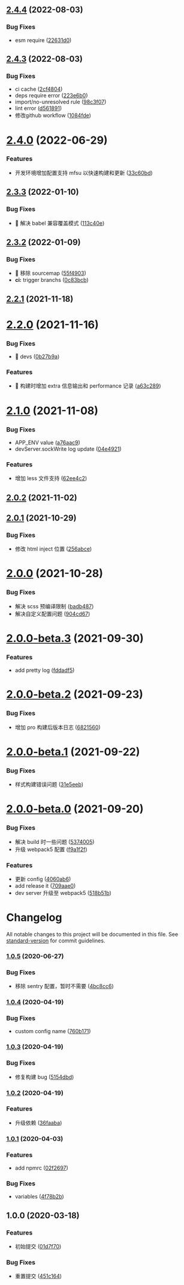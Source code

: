## [2.4.4](https://github.com/lark-org/lark-cli-service/compare/v2.4.3...v2.4.4) (2022-08-03)


### Bug Fixes

* esm require ([22631d0](https://github.com/lark-org/lark-cli-service/commit/22631d039a4dfe478cb842f94b3b69c8c5c1afbc))

## [2.4.3](https://github.com/lark-org/lark-cli-service/compare/v2.4.2...v2.4.3) (2022-08-03)


### Bug Fixes

* ci cache ([2cf4804](https://github.com/lark-org/lark-cli-service/commit/2cf4804f585a6501da2dba2043bea62c7de4a484))
* deps require error ([223e6b0](https://github.com/lark-org/lark-cli-service/commit/223e6b0ee6b634a45d76f28d9fc50c7c7ea2ff41))
* import/no-unresolved rule ([98c3f07](https://github.com/lark-org/lark-cli-service/commit/98c3f0722d175935aaa68fc84965dc6497af6d0d))
* lint error ([d561891](https://github.com/lark-org/lark-cli-service/commit/d56189124b45719a5ebec2469a2e92b6d635e88e))
* 修改github workflow ([1084fde](https://github.com/lark-org/lark-cli-service/commit/1084fde5abbb656403e2db024224beb35b2d5025))

# [2.4.0](https://github.com/lark-org/lark-cli-service/compare/v2.3.3...v2.4.0) (2022-06-29)

### Features

- 开发环境增加配置支持 mfsu 以快速构建和更新 ([33c60bd](https://github.com/lark-org/lark-cli-service/commit/33c60bd8fe44eb34fe31bee958bfecbd9b095674))

## [2.3.3](https://github.com/lark-org/lark-cli-service/compare/v2.3.2...v2.3.3) (2022-01-10)

### Bug Fixes

- 🐛 解决 babel 兼容覆盖模式 ([113c40e](https://github.com/lark-org/lark-cli-service/commit/113c40edc23d4406e33e6f2ed3281db7a1e7835f))

## [2.3.2](https://github.com/lark-org/lark-cli-service/compare/v2.3.1...v2.3.2) (2022-01-09)

### Bug Fixes

- 🐛 移除 sourcemap ([55f4903](https://github.com/lark-org/lark-cli-service/commit/55f49030014c8e65957f5161bcc36253ff7d49a0))
- **ci:** trigger branchs ([0c83bcb](https://github.com/lark-org/lark-cli-service/commit/0c83bcb5264a4fc20e64ea857e28006770277de5))

## [2.2.1](https://github.com/lark-org/lark-cli-service/compare/v2.2.0...v2.2.1) (2021-11-18)

# [2.2.0](https://github.com/lark-org/lark-cli-service/compare/v2.1.0...v2.2.0) (2021-11-16)

### Bug Fixes

- 🐛 devs ([0b27b9a](https://github.com/lark-org/lark-cli-service/commit/0b27b9a8c236fd3b642b3fd1d61191f58b3aa752))

### Features

- 🎸 构建时增加 extra 信息输出和 performance 记录 ([a63c289](https://github.com/lark-org/lark-cli-service/commit/a63c28961cd58fd3b28b25b195de2abc72cb8b1c))

# [2.1.0](https://github.com/lark-org/lark-cli-service/compare/v2.0.2...v2.1.0) (2021-11-08)

### Bug Fixes

- APP_ENV value ([a76aac9](https://github.com/lark-org/lark-cli-service/commit/a76aac922ef07d4cd0d5a0610f27d4e90bf1ebef))
- devServer.sockWrite log update ([04e4921](https://github.com/lark-org/lark-cli-service/commit/04e49219e496a859a9ec2c2e04c3da8b1e83e768))

### Features

- 增加 less 文件支持 ([62ee4c2](https://github.com/lark-org/lark-cli-service/commit/62ee4c21f33075004bf18fa27b7beeab29cf6d21))

## [2.0.2](https://github.com/lark-org/lark-cli-service/compare/v2.0.1...v2.0.2) (2021-11-02)

## [2.0.1](https://github.com/lark-org/lark-cli-service/compare/v2.0.0...v2.0.1) (2021-10-29)

### Bug Fixes

- 修改 html inject 位置 ([256abce](https://github.com/lark-org/lark-cli-service/commit/256abce7c56ed263953b290aa66b1cf77c27f8fc))

# [2.0.0](https://github.com/lark-org/lark-cli-service/compare/v2.0.0-beta.3...v2.0.0) (2021-10-28)

### Bug Fixes

- 解决 scss 预编译限制 ([badb487](https://github.com/lark-org/lark-cli-service/commit/badb487b3eee13b168c69f170a076db49366a2c3))
- 解决自定义配置问题 ([904cd67](https://github.com/lark-org/lark-cli-service/commit/904cd679a33689804bf3f9483635d99f405d0b2d))

# [2.0.0-beta.3](https://github.com/lark-org/lark-cli-service/compare/v2.0.0-beta.2...v2.0.0-beta.3) (2021-09-30)

### Features

- add pretty log ([fddadf5](https://github.com/lark-org/lark-cli-service/commit/fddadf50414028ef0f3908bcaf2933e3c7048d91))

# [2.0.0-beta.2](https://github.com/lark-org/lark-cli-service/compare/v2.0.0-beta.1...v2.0.0-beta.2) (2021-09-23)

### Bug Fixes

- 增加 pro 构建后版本日志 ([6821560](https://github.com/lark-org/lark-cli-service/commit/682156085ec572883afb06395256ec491753337b))

# [2.0.0-beta.1](https://github.com/lark-org/lark-cli-service/compare/v2.0.0-beta.0...v2.0.0-beta.1) (2021-09-22)

### Bug Fixes

- 样式构建错误问题 ([31e5eeb](https://github.com/lark-org/lark-cli-service/commit/31e5eeb75ed5229ed03e457c62eb80e02a0f79b5))

# [2.0.0-beta.0](https://github.com/lark-org/lark-cli-service/compare/v1.0.5...v2.0.0-beta.0) (2021-09-20)

### Bug Fixes

- 解决 build 时一些问题 ([5374005](https://github.com/lark-org/lark-cli-service/commit/53740052322df5f292c97fb6f0fb379c8bf60e20))
- 升级 webpack5 配置 ([f9a1f2f](https://github.com/lark-org/lark-cli-service/commit/f9a1f2f618a20417902b548e63eca999d1f5327f))

### Features

- 更新 config ([4060ab6](https://github.com/lark-org/lark-cli-service/commit/4060ab68302c23298daf49d67e13593beaf56f13))
- add release it ([709aae0](https://github.com/lark-org/lark-cli-service/commit/709aae0e1a322a1a54378781d9a9ff85d7839fc1))
- dev server 升级至 webpack5 ([518b51b](https://github.com/lark-org/lark-cli-service/commit/518b51b1a145905d3c2405aaafb4c75d85c8373e))

# Changelog

All notable changes to this project will be documented in this file. See [standard-version](https://github.com/conventional-changelog/standard-version) for commit guidelines.

### [1.0.5](https://github.com/virgoone/lark-cli-service/compare/v1.0.4...v1.0.5) (2020-06-27)

### Bug Fixes

- 移除 sentry 配置，暂时不需要 ([4bc8cc6](https://github.com/virgoone/lark-cli-service/commit/4bc8cc65c817f357b74faa8e242ae14f13ce2848))

### [1.0.4](https://github.com/virgoone/lark-cli-service/compare/v1.0.3...v1.0.4) (2020-04-19)

### Bug Fixes

- custom config name ([760b171](https://github.com/virgoone/lark-cli-service/commit/760b171daefe719c66b796a8f96f2de086b9aca1))

### [1.0.3](https://github.com/virgoone/lark-cli-service/compare/v1.0.2...v1.0.3) (2020-04-19)

### Bug Fixes

- 修复构建 bug ([5154dbd](https://github.com/virgoone/lark-cli-service/commit/5154dbd35e55d4de5a17ac75b790b3134f0baef6))

### [1.0.2](https://github.com/virgoone/lark-cli-service/compare/v1.0.1...v1.0.2) (2020-04-19)

### Features

- 升级依赖 ([36faaba](https://github.com/virgoone/lark-cli-service/commit/36faabac7e8bf4ada2a846522c2f26e7fc31a030))

### [1.0.1](https://github.com/virgoone/lark-cli-service/compare/v1.0.0...v1.0.1) (2020-04-03)

### Features

- add npmrc ([02f2697](https://github.com/virgoone/lark-cli-service/commit/02f2697a1f5ff92098631d446984c8daa2cbd5af))

### Bug Fixes

- variables ([4f78b2b](https://github.com/virgoone/lark-cli-service/commit/4f78b2b122273ad3a81ded3ea62ace33ccf9d999))

## 1.0.0 (2020-03-18)

### Features

- 初始提交 ([01d7f70](https://github.com/virgoone/lark-cli-service/commit/01d7f70932ac5a9ab1b7309c75e0fcc24b52a2f7))

### Bug Fixes

- 重置提交 ([451c164](https://github.com/virgoone/lark-cli-service/commit/451c1644431d684f5e712bfe74e5b6c1eaef17af))
